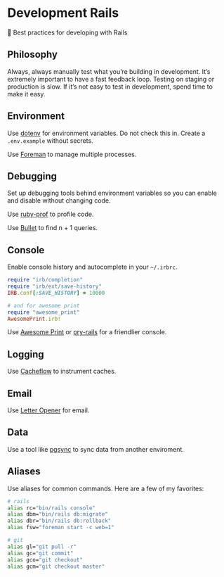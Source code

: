 # Development Rails

:rocket: Best practices for developing with Rails

## Philosophy

Always, always manually test what you’re building in development. It’s extremely important to have a fast feedback loop. Testing on staging or production is slow. If it’s not easy to test in development, spend time to make it easy.

## Environment

Use [dotenv](https://github.com/bkeepers/dotenv) for environment variables. Do not check this in. Create a `.env.example` without secrets.

Use [Foreman](https://github.com/ddollar/foreman) to manage multiple processes.

## Debugging

Set up debugging tools behind environment variables so you can enable and disable without changing code.

Use [ruby-prof](https://github.com/ruby-prof/ruby-prof) to profile code.

Use [Bullet](https://github.com/flyerhzm/bullet) to find n + 1 queries.

## Console

Enable console history and autocomplete in your `~/.irbrc`.

```ruby
require "irb/completion"
require "irb/ext/save-history"
IRB.conf[:SAVE_HISTORY] = 10000

# and for awesome print
require "awesome_print"
AwesomePrint.irb!
```

Use [Awesome Print](https://github.com/michaeldv/awesome_print) or [pry-rails](https://github.com/rweng/pry-rails) for a friendlier console.

## Logging

Use [Cacheflow](https://github.com/ankane/cacheflow) to instrument caches.

## Email

Use [Letter Opener](https://github.com/ryanb/letter_opener) for email.

## Data

Use a tool like [pgsync](https://github.com/ankane/pgsync) to sync data from another enviroment.

## Aliases

Use aliases for common commands. Here are a few of my favorites:

```sh
# rails
alias rc="bin/rails console"
alias dbm="bin/rails db:migrate"
alias dbr="bin/rails db:rollback"
alias fsw="foreman start -c web=1"

# git
alias gl="git pull -r"
alias gc="git commit"
alias gco="git checkout"
alias gcm="git checkout master"
```
